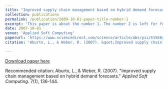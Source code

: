 ```yaml
---
title: "Improved supply chain management based on hybrid demand forecasts"
collection: publications
permalink: /publication/2009-10-01-paper-title-number-1
excerpt: 'This paper is about the number 1. The number 2 is left for future work.'
date: 2007-10-01
venue: 'Applied Soft Computing'
paperurl: 'https://www.sciencedirect.com/science/article/abs/pii/S1568494605000311'
citation: 'Aburto, L., & Weber, R. (2007). &quot;Improved supply chain management based on hybrid demand forecasts.&quot; <i> Applied Soft Computing</i>. 7(1), 136-144.'

---
```


[Download paper here](http://luaburto.github.io/files/aburto2007.pdf)

Recommended citation: Aburto, L., & Weber, R. (2007). &quot;Improved supply chain management based on hybrid demand forecasts.&quot; <i> Applied Soft Computing</i>. 7(1), 136-144.

